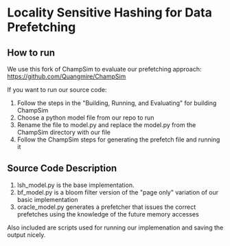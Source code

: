 # Locality Sensitive Hashing for Data Prefetching

## How to run

We use this fork of ChampSim to evaluate our prefetching approach: https://github.com/Quangmire/ChampSim

If you want to run our source code:
1. Follow the steps in the "Building, Running, and Evaluating" for building ChampSim
2. Choose a python model file from our repo to run
3. Rename the file to model.py and replace the model.py from the ChampSim directory with our file
4. Follow the ChampSim steps for generating the prefetch file and running it

## Source Code Description
1. lsh_model.py is the base implementation.
2. bf_model.py is a bloom filter version of the "page only" variation of our basic implementation
3. oracle_model.py generates a prefetcher that issues the correct prefetches using the knowledge of the future memory accesses

Also included are scripts used for running our implemenation and saving the output nicely.
